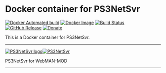 # Docker container for PS3NetSvr
[![Docker Automated build](https://img.shields.io/docker/automated/shawly/ps3netsvr.svg)](https://hub.docker.com/r/shawly/ps3netsvr/) [![Docker Image](https://images.microbadger.com/badges/image/shawly/ps3netsvr.svg)](http://microbadger.com/#/images/shawly/ps3netsvr) [![Build Status](https://travis-ci.org/shawly/docker-ps3netsvr.svg?branch=master)](https://travis-ci.org/shawly/docker-ps3netsvr) [![GitHub Release](https://img.shields.io/github/release/shawly/docker-ps3netsvr.svg)](https://github.com/shawly/docker-ps3netsvr/releases/latest) [![Donate](https://img.shields.io/badge/Donate-PayPal-green.svg)](https://paypal.me/JocelynLeSage)

This is a Docker container for PS3NetSvr.

---

[![PS3NetSvr logo](https://images.weserv.nl/?url=raw.githubusercontent.com/shawly/docker-ps3netsvr/master/ps3netsvr-icon.png&w=200)](https://github.com/aldostools/webMAN-MOD)[![PS3NetSvr](https://dummyimage.com/400x110/ffffff/575757&text=PS3NetSvr)](https://github.com/aldostools/webMAN-MOD)

PS3NetSvr for WebMAN-MOD

---